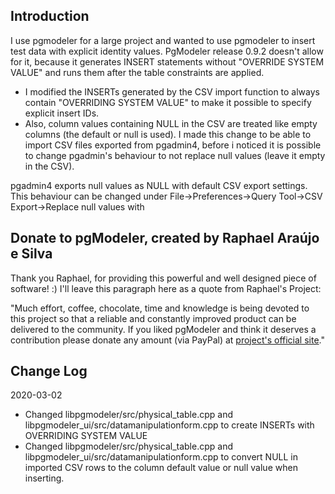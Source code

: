 Introduction
------------

I use pgmodeler for a large project and wanted to use pgmodeler to insert test data with explicit identity values. PgModeler release 0.9.2 doesn't allow for it, because it generates INSERT statements without "OVERRIDE SYSTEM VALUE" and runs them after the table constraints are applied. 

- I modified the INSERTs generated by the CSV import function to always contain "OVERRIDING SYSTEM VALUE" to make it possible to specify explicit insert IDs. 
- Also, column values containing NULL in the CSV are treated like empty columns (the default or null is used). I made this change to be able to import CSV files exported from pgadmin4, before i noticed it is possible to change pgadmin's behaviour to not replace null values (leave it empty in the CSV). 

pgadmin4 exports null values as NULL with default CSV export settings.
This behaviour can be changed under File->Preferences->Query Tool->CSV Export->Replace null values with

Donate to pgModeler, created by Raphael Araújo e Silva
-------------------------------------------------------
Thank you Raphael, for providing this powerful and well designed piece of software! :) I'll leave this paragraph here as a quote from Raphael's Project:

"Much effort, coffee, chocolate, time and knowledge is being devoted to this project so that a reliable and constantly improved product can be delivered to the community. If you liked pgModeler and think it deserves a contribution please donate any amount (via PayPal) at [project's official site](https://pgmodeler.io)."


Change Log
----------

2020-03-02

- Changed libpgmodeler/src/physical_table.cpp and libpgmodeler_ui/src/datamanipulationform.cpp to
  create INSERTs with OVERRIDING SYSTEM VALUE
- Changed libpgmodeler/src/physical_table.cpp and libpgmodeler_ui/src/datamanipulationform.cpp to convert NULL in imported CSV rows to the column default value or null value when inserting. 
